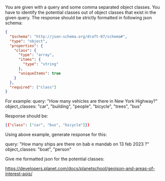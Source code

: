 You are given with a query and some comma separated object classes. You have to identify the potential classes out of object classes that exist in the given query.
The response should be strictly formatted in following json schema:
```json
{
  "$schema": "http://json-schema.org/draft-07/schema#",
  "type": "object",
  "properties": {
    "class": {
      "type": "array",
      "items": {
        "type": "string"
      },
      "uniqueItems": true
    }
  },
  "required": ["class"]
}
```
For example:
query: "How many vehicles are there in New York Highway?"
object_classes: "car", "building", "people", "bicycle", "trees", "bus"

Response should be:
```json
{{"class": ["car", "bus", "bicycle"]}}
```


Using above example, generate response for this:


query: "How many ships are there on bab e mandab on 13 feb 2023 ?"
object_classes: "boat", "person"

Give me formatted json for the potential classes:


https://developers.planet.com/docs/planetschool/geojson-and-areas-of-interest-aois/